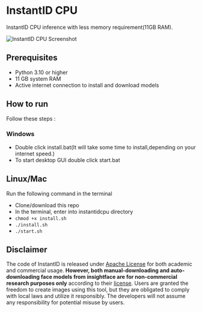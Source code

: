 # InstantID CPU

InstantID CPU inference with less memory requirement(11GB RAM).

![InstantID CPU Screenshot](https://raw.githubusercontent.com/rupeshs/instantidcpu/main/instantidcpu-screenshot.jpg)

## Prerequisites

- Python 3.10 or higher
- 11 GB system RAM
- Active internet connection to install and download models

## How to run

Follow these steps :

### Windows

- Double click install.bat(It will take some time to install,depending on your internet speed.)
- To start desktop GUI double click start.bat

## Linux/Mac

Run the following command in the terminal

- Clone/download this repo
- In the terminal, enter into instantidcpu directory
- `chmod +x install.sh`
- `./install.sh`
- `./start.sh`

## Disclaimer

The code of InstantID is released under [Apache License](https://github.com/InstantID/InstantID?tab=Apache-2.0-1-ov-file#readme) for both academic and commercial usage. **However, both manual-downloading and auto-downloading face models from insightface are for non-commercial research purposes only** according to their [license](https://github.com/deepinsight/insightface?tab=readme-ov-file#license). Users are granted the freedom to create images using this tool, but they are obligated to comply with local laws and utilize it responsibly. The developers will not assume any responsibility for potential misuse by users.
